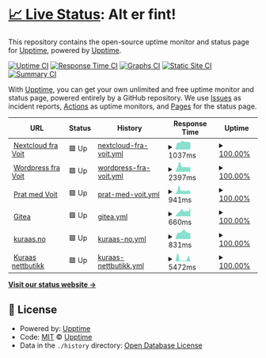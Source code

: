 # [📈 Live Status](https://status.voit.cloud): <!--live status--> **Alt er fint!**

This repository contains the open-source uptime monitor and status page for [Upptime](https://upptime.js.org), powered by [Upptime](https://github.com/upptime/upptime).

[![Uptime CI](https://github.com/voitvode/upptime/workflows/Uptime%20CI/badge.svg)](https://github.com/voitvode/upptime/actions?query=workflow%3A%22Uptime+CI%22)
[![Response Time CI](https://github.com/voitvode/upptime/workflows/Response%20Time%20CI/badge.svg)](https://github.com/voitvode/upptime/actions?query=workflow%3A%22Response+Time+CI%22)
[![Graphs CI](https://github.com/voitvode/upptime/workflows/Graphs%20CI/badge.svg)](https://github.com/voitvode/upptime/actions?query=workflow%3A%22Graphs+CI%22)
[![Static Site CI](https://github.com/voitvode/upptime/workflows/Static%20Site%20CI/badge.svg)](https://github.com/voitvode/upptime/actions?query=workflow%3A%22Static+Site+CI%22)
[![Summary CI](https://github.com/voitvode/upptime/workflows/Summary%20CI/badge.svg)](https://github.com/voitvode/upptime/actions?query=workflow%3A%22Summary+CI%22)

With [Upptime](https://upptime.js.org), you can get your own unlimited and free uptime monitor and status page, powered entirely by a GitHub repository. We use [Issues](https://github.com/upptime/upptime/issues) as incident reports, [Actions](https://github.com/voitvode/upptime/actions) as uptime monitors, and [Pages](https://status.voit.cloud) for the status page.

<!--start: status pages-->
<!-- This summary is generated by Upptime (https://github.com/upptime/upptime) -->
<!-- Do not edit this manually, your changes will be overwritten -->
<!-- prettier-ignore -->
| URL | Status | History | Response Time | Uptime |
| --- | ------ | ------- | ------------- | ------ |
| <img alt="" src="https://icons.duckduckgo.com/ip3/voit.cloud.ico" height="13"> [Nextcloud fra Voit](https://voit.cloud) | 🟩 Up | [nextcloud-fra-voit.yml](https://github.com/voitcode/upptime/commits/HEAD/history/nextcloud-fra-voit.yml) | <details><summary><img alt="Response time graph" src="./graphs/nextcloud-fra-voit/response-time-week.png" height="20"> 1037ms</summary><br><a href="https://status.voit.cloud/history/nextcloud-fra-voit"><img alt="Response time 1189" src="https://img.shields.io/endpoint?url=https%3A%2F%2Fraw.githubusercontent.com%2Fvoitcode%2Fupptime%2FHEAD%2Fapi%2Fnextcloud-fra-voit%2Fresponse-time.json"></a><br><a href="https://status.voit.cloud/history/nextcloud-fra-voit"><img alt="24-hour response time 942" src="https://img.shields.io/endpoint?url=https%3A%2F%2Fraw.githubusercontent.com%2Fvoitcode%2Fupptime%2FHEAD%2Fapi%2Fnextcloud-fra-voit%2Fresponse-time-day.json"></a><br><a href="https://status.voit.cloud/history/nextcloud-fra-voit"><img alt="7-day response time 1037" src="https://img.shields.io/endpoint?url=https%3A%2F%2Fraw.githubusercontent.com%2Fvoitcode%2Fupptime%2FHEAD%2Fapi%2Fnextcloud-fra-voit%2Fresponse-time-week.json"></a><br><a href="https://status.voit.cloud/history/nextcloud-fra-voit"><img alt="30-day response time 1236" src="https://img.shields.io/endpoint?url=https%3A%2F%2Fraw.githubusercontent.com%2Fvoitcode%2Fupptime%2FHEAD%2Fapi%2Fnextcloud-fra-voit%2Fresponse-time-month.json"></a><br><a href="https://status.voit.cloud/history/nextcloud-fra-voit"><img alt="1-year response time 1162" src="https://img.shields.io/endpoint?url=https%3A%2F%2Fraw.githubusercontent.com%2Fvoitcode%2Fupptime%2FHEAD%2Fapi%2Fnextcloud-fra-voit%2Fresponse-time-year.json"></a></details> | <details><summary><a href="https://status.voit.cloud/history/nextcloud-fra-voit">100.00%</a></summary><a href="https://status.voit.cloud/history/nextcloud-fra-voit"><img alt="All-time uptime 99.97%" src="https://img.shields.io/endpoint?url=https%3A%2F%2Fraw.githubusercontent.com%2Fvoitcode%2Fupptime%2FHEAD%2Fapi%2Fnextcloud-fra-voit%2Fuptime.json"></a><br><a href="https://status.voit.cloud/history/nextcloud-fra-voit"><img alt="24-hour uptime 100.00%" src="https://img.shields.io/endpoint?url=https%3A%2F%2Fraw.githubusercontent.com%2Fvoitcode%2Fupptime%2FHEAD%2Fapi%2Fnextcloud-fra-voit%2Fuptime-day.json"></a><br><a href="https://status.voit.cloud/history/nextcloud-fra-voit"><img alt="7-day uptime 100.00%" src="https://img.shields.io/endpoint?url=https%3A%2F%2Fraw.githubusercontent.com%2Fvoitcode%2Fupptime%2FHEAD%2Fapi%2Fnextcloud-fra-voit%2Fuptime-week.json"></a><br><a href="https://status.voit.cloud/history/nextcloud-fra-voit"><img alt="30-day uptime 100.00%" src="https://img.shields.io/endpoint?url=https%3A%2F%2Fraw.githubusercontent.com%2Fvoitcode%2Fupptime%2FHEAD%2Fapi%2Fnextcloud-fra-voit%2Fuptime-month.json"></a><br><a href="https://status.voit.cloud/history/nextcloud-fra-voit"><img alt="1-year uptime 99.96%" src="https://img.shields.io/endpoint?url=https%3A%2F%2Fraw.githubusercontent.com%2Fvoitcode%2Fupptime%2FHEAD%2Fapi%2Fnextcloud-fra-voit%2Fuptime-year.json"></a></details>
| <img alt="" src="https://icons.duckduckgo.com/ip3/voit.no.ico" height="13"> [Wordpress fra Voit](https://voit.no/wp-login.php) | 🟩 Up | [wordpress-fra-voit.yml](https://github.com/voitcode/upptime/commits/HEAD/history/wordpress-fra-voit.yml) | <details><summary><img alt="Response time graph" src="./graphs/wordpress-fra-voit/response-time-week.png" height="20"> 2397ms</summary><br><a href="https://status.voit.cloud/history/wordpress-fra-voit"><img alt="Response time 2076" src="https://img.shields.io/endpoint?url=https%3A%2F%2Fraw.githubusercontent.com%2Fvoitcode%2Fupptime%2FHEAD%2Fapi%2Fwordpress-fra-voit%2Fresponse-time.json"></a><br><a href="https://status.voit.cloud/history/wordpress-fra-voit"><img alt="24-hour response time 1878" src="https://img.shields.io/endpoint?url=https%3A%2F%2Fraw.githubusercontent.com%2Fvoitcode%2Fupptime%2FHEAD%2Fapi%2Fwordpress-fra-voit%2Fresponse-time-day.json"></a><br><a href="https://status.voit.cloud/history/wordpress-fra-voit"><img alt="7-day response time 2397" src="https://img.shields.io/endpoint?url=https%3A%2F%2Fraw.githubusercontent.com%2Fvoitcode%2Fupptime%2FHEAD%2Fapi%2Fwordpress-fra-voit%2Fresponse-time-week.json"></a><br><a href="https://status.voit.cloud/history/wordpress-fra-voit"><img alt="30-day response time 2414" src="https://img.shields.io/endpoint?url=https%3A%2F%2Fraw.githubusercontent.com%2Fvoitcode%2Fupptime%2FHEAD%2Fapi%2Fwordpress-fra-voit%2Fresponse-time-month.json"></a><br><a href="https://status.voit.cloud/history/wordpress-fra-voit"><img alt="1-year response time 2019" src="https://img.shields.io/endpoint?url=https%3A%2F%2Fraw.githubusercontent.com%2Fvoitcode%2Fupptime%2FHEAD%2Fapi%2Fwordpress-fra-voit%2Fresponse-time-year.json"></a></details> | <details><summary><a href="https://status.voit.cloud/history/wordpress-fra-voit">100.00%</a></summary><a href="https://status.voit.cloud/history/wordpress-fra-voit"><img alt="All-time uptime 99.86%" src="https://img.shields.io/endpoint?url=https%3A%2F%2Fraw.githubusercontent.com%2Fvoitcode%2Fupptime%2FHEAD%2Fapi%2Fwordpress-fra-voit%2Fuptime.json"></a><br><a href="https://status.voit.cloud/history/wordpress-fra-voit"><img alt="24-hour uptime 100.00%" src="https://img.shields.io/endpoint?url=https%3A%2F%2Fraw.githubusercontent.com%2Fvoitcode%2Fupptime%2FHEAD%2Fapi%2Fwordpress-fra-voit%2Fuptime-day.json"></a><br><a href="https://status.voit.cloud/history/wordpress-fra-voit"><img alt="7-day uptime 100.00%" src="https://img.shields.io/endpoint?url=https%3A%2F%2Fraw.githubusercontent.com%2Fvoitcode%2Fupptime%2FHEAD%2Fapi%2Fwordpress-fra-voit%2Fuptime-week.json"></a><br><a href="https://status.voit.cloud/history/wordpress-fra-voit"><img alt="30-day uptime 100.00%" src="https://img.shields.io/endpoint?url=https%3A%2F%2Fraw.githubusercontent.com%2Fvoitcode%2Fupptime%2FHEAD%2Fapi%2Fwordpress-fra-voit%2Fuptime-month.json"></a><br><a href="https://status.voit.cloud/history/wordpress-fra-voit"><img alt="1-year uptime 99.99%" src="https://img.shields.io/endpoint?url=https%3A%2F%2Fraw.githubusercontent.com%2Fvoitcode%2Fupptime%2FHEAD%2Fapi%2Fwordpress-fra-voit%2Fuptime-year.json"></a></details>
| <img alt="" src="https://icons.duckduckgo.com/ip3/prat.voit.no.ico" height="13"> [Prat med Voit](https://prat.voit.no) | 🟩 Up | [prat-med-voit.yml](https://github.com/voitcode/upptime/commits/HEAD/history/prat-med-voit.yml) | <details><summary><img alt="Response time graph" src="./graphs/prat-med-voit/response-time-week.png" height="20"> 941ms</summary><br><a href="https://status.voit.cloud/history/prat-med-voit"><img alt="Response time 883" src="https://img.shields.io/endpoint?url=https%3A%2F%2Fraw.githubusercontent.com%2Fvoitcode%2Fupptime%2FHEAD%2Fapi%2Fprat-med-voit%2Fresponse-time.json"></a><br><a href="https://status.voit.cloud/history/prat-med-voit"><img alt="24-hour response time 636" src="https://img.shields.io/endpoint?url=https%3A%2F%2Fraw.githubusercontent.com%2Fvoitcode%2Fupptime%2FHEAD%2Fapi%2Fprat-med-voit%2Fresponse-time-day.json"></a><br><a href="https://status.voit.cloud/history/prat-med-voit"><img alt="7-day response time 941" src="https://img.shields.io/endpoint?url=https%3A%2F%2Fraw.githubusercontent.com%2Fvoitcode%2Fupptime%2FHEAD%2Fapi%2Fprat-med-voit%2Fresponse-time-week.json"></a><br><a href="https://status.voit.cloud/history/prat-med-voit"><img alt="30-day response time 1014" src="https://img.shields.io/endpoint?url=https%3A%2F%2Fraw.githubusercontent.com%2Fvoitcode%2Fupptime%2FHEAD%2Fapi%2Fprat-med-voit%2Fresponse-time-month.json"></a><br><a href="https://status.voit.cloud/history/prat-med-voit"><img alt="1-year response time 896" src="https://img.shields.io/endpoint?url=https%3A%2F%2Fraw.githubusercontent.com%2Fvoitcode%2Fupptime%2FHEAD%2Fapi%2Fprat-med-voit%2Fresponse-time-year.json"></a></details> | <details><summary><a href="https://status.voit.cloud/history/prat-med-voit">100.00%</a></summary><a href="https://status.voit.cloud/history/prat-med-voit"><img alt="All-time uptime 99.98%" src="https://img.shields.io/endpoint?url=https%3A%2F%2Fraw.githubusercontent.com%2Fvoitcode%2Fupptime%2FHEAD%2Fapi%2Fprat-med-voit%2Fuptime.json"></a><br><a href="https://status.voit.cloud/history/prat-med-voit"><img alt="24-hour uptime 100.00%" src="https://img.shields.io/endpoint?url=https%3A%2F%2Fraw.githubusercontent.com%2Fvoitcode%2Fupptime%2FHEAD%2Fapi%2Fprat-med-voit%2Fuptime-day.json"></a><br><a href="https://status.voit.cloud/history/prat-med-voit"><img alt="7-day uptime 100.00%" src="https://img.shields.io/endpoint?url=https%3A%2F%2Fraw.githubusercontent.com%2Fvoitcode%2Fupptime%2FHEAD%2Fapi%2Fprat-med-voit%2Fuptime-week.json"></a><br><a href="https://status.voit.cloud/history/prat-med-voit"><img alt="30-day uptime 99.96%" src="https://img.shields.io/endpoint?url=https%3A%2F%2Fraw.githubusercontent.com%2Fvoitcode%2Fupptime%2FHEAD%2Fapi%2Fprat-med-voit%2Fuptime-month.json"></a><br><a href="https://status.voit.cloud/history/prat-med-voit"><img alt="1-year uptime 99.98%" src="https://img.shields.io/endpoint?url=https%3A%2F%2Fraw.githubusercontent.com%2Fvoitcode%2Fupptime%2FHEAD%2Fapi%2Fprat-med-voit%2Fuptime-year.json"></a></details>
| <img alt="" src="https://icons.duckduckgo.com/ip3/git.voit.no.ico" height="13"> [Gitea](https://git.voit.no) | 🟩 Up | [gitea.yml](https://github.com/voitcode/upptime/commits/HEAD/history/gitea.yml) | <details><summary><img alt="Response time graph" src="./graphs/gitea/response-time-week.png" height="20"> 660ms</summary><br><a href="https://status.voit.cloud/history/gitea"><img alt="Response time 628" src="https://img.shields.io/endpoint?url=https%3A%2F%2Fraw.githubusercontent.com%2Fvoitcode%2Fupptime%2FHEAD%2Fapi%2Fgitea%2Fresponse-time.json"></a><br><a href="https://status.voit.cloud/history/gitea"><img alt="24-hour response time 1025" src="https://img.shields.io/endpoint?url=https%3A%2F%2Fraw.githubusercontent.com%2Fvoitcode%2Fupptime%2FHEAD%2Fapi%2Fgitea%2Fresponse-time-day.json"></a><br><a href="https://status.voit.cloud/history/gitea"><img alt="7-day response time 660" src="https://img.shields.io/endpoint?url=https%3A%2F%2Fraw.githubusercontent.com%2Fvoitcode%2Fupptime%2FHEAD%2Fapi%2Fgitea%2Fresponse-time-week.json"></a><br><a href="https://status.voit.cloud/history/gitea"><img alt="30-day response time 724" src="https://img.shields.io/endpoint?url=https%3A%2F%2Fraw.githubusercontent.com%2Fvoitcode%2Fupptime%2FHEAD%2Fapi%2Fgitea%2Fresponse-time-month.json"></a><br><a href="https://status.voit.cloud/history/gitea"><img alt="1-year response time 645" src="https://img.shields.io/endpoint?url=https%3A%2F%2Fraw.githubusercontent.com%2Fvoitcode%2Fupptime%2FHEAD%2Fapi%2Fgitea%2Fresponse-time-year.json"></a></details> | <details><summary><a href="https://status.voit.cloud/history/gitea">100.00%</a></summary><a href="https://status.voit.cloud/history/gitea"><img alt="All-time uptime 98.97%" src="https://img.shields.io/endpoint?url=https%3A%2F%2Fraw.githubusercontent.com%2Fvoitcode%2Fupptime%2FHEAD%2Fapi%2Fgitea%2Fuptime.json"></a><br><a href="https://status.voit.cloud/history/gitea"><img alt="24-hour uptime 100.00%" src="https://img.shields.io/endpoint?url=https%3A%2F%2Fraw.githubusercontent.com%2Fvoitcode%2Fupptime%2FHEAD%2Fapi%2Fgitea%2Fuptime-day.json"></a><br><a href="https://status.voit.cloud/history/gitea"><img alt="7-day uptime 100.00%" src="https://img.shields.io/endpoint?url=https%3A%2F%2Fraw.githubusercontent.com%2Fvoitcode%2Fupptime%2FHEAD%2Fapi%2Fgitea%2Fuptime-week.json"></a><br><a href="https://status.voit.cloud/history/gitea"><img alt="30-day uptime 100.00%" src="https://img.shields.io/endpoint?url=https%3A%2F%2Fraw.githubusercontent.com%2Fvoitcode%2Fupptime%2FHEAD%2Fapi%2Fgitea%2Fuptime-month.json"></a><br><a href="https://status.voit.cloud/history/gitea"><img alt="1-year uptime 99.99%" src="https://img.shields.io/endpoint?url=https%3A%2F%2Fraw.githubusercontent.com%2Fvoitcode%2Fupptime%2FHEAD%2Fapi%2Fgitea%2Fuptime-year.json"></a></details>
| <img alt="" src="https://icons.duckduckgo.com/ip3/kuraas.no.ico" height="13"> [kuraas.no](https://kuraas.no/wp-login.php) | 🟩 Up | [kuraas-no.yml](https://github.com/voitcode/upptime/commits/HEAD/history/kuraas-no.yml) | <details><summary><img alt="Response time graph" src="./graphs/kuraas-no/response-time-week.png" height="20"> 831ms</summary><br><a href="https://status.voit.cloud/history/kuraas-no"><img alt="Response time 1264" src="https://img.shields.io/endpoint?url=https%3A%2F%2Fraw.githubusercontent.com%2Fvoitcode%2Fupptime%2FHEAD%2Fapi%2Fkuraas-no%2Fresponse-time.json"></a><br><a href="https://status.voit.cloud/history/kuraas-no"><img alt="24-hour response time 666" src="https://img.shields.io/endpoint?url=https%3A%2F%2Fraw.githubusercontent.com%2Fvoitcode%2Fupptime%2FHEAD%2Fapi%2Fkuraas-no%2Fresponse-time-day.json"></a><br><a href="https://status.voit.cloud/history/kuraas-no"><img alt="7-day response time 831" src="https://img.shields.io/endpoint?url=https%3A%2F%2Fraw.githubusercontent.com%2Fvoitcode%2Fupptime%2FHEAD%2Fapi%2Fkuraas-no%2Fresponse-time-week.json"></a><br><a href="https://status.voit.cloud/history/kuraas-no"><img alt="30-day response time 870" src="https://img.shields.io/endpoint?url=https%3A%2F%2Fraw.githubusercontent.com%2Fvoitcode%2Fupptime%2FHEAD%2Fapi%2Fkuraas-no%2Fresponse-time-month.json"></a><br><a href="https://status.voit.cloud/history/kuraas-no"><img alt="1-year response time 1130" src="https://img.shields.io/endpoint?url=https%3A%2F%2Fraw.githubusercontent.com%2Fvoitcode%2Fupptime%2FHEAD%2Fapi%2Fkuraas-no%2Fresponse-time-year.json"></a></details> | <details><summary><a href="https://status.voit.cloud/history/kuraas-no">100.00%</a></summary><a href="https://status.voit.cloud/history/kuraas-no"><img alt="All-time uptime 99.87%" src="https://img.shields.io/endpoint?url=https%3A%2F%2Fraw.githubusercontent.com%2Fvoitcode%2Fupptime%2FHEAD%2Fapi%2Fkuraas-no%2Fuptime.json"></a><br><a href="https://status.voit.cloud/history/kuraas-no"><img alt="24-hour uptime 100.00%" src="https://img.shields.io/endpoint?url=https%3A%2F%2Fraw.githubusercontent.com%2Fvoitcode%2Fupptime%2FHEAD%2Fapi%2Fkuraas-no%2Fuptime-day.json"></a><br><a href="https://status.voit.cloud/history/kuraas-no"><img alt="7-day uptime 100.00%" src="https://img.shields.io/endpoint?url=https%3A%2F%2Fraw.githubusercontent.com%2Fvoitcode%2Fupptime%2FHEAD%2Fapi%2Fkuraas-no%2Fuptime-week.json"></a><br><a href="https://status.voit.cloud/history/kuraas-no"><img alt="30-day uptime 100.00%" src="https://img.shields.io/endpoint?url=https%3A%2F%2Fraw.githubusercontent.com%2Fvoitcode%2Fupptime%2FHEAD%2Fapi%2Fkuraas-no%2Fuptime-month.json"></a><br><a href="https://status.voit.cloud/history/kuraas-no"><img alt="1-year uptime 99.99%" src="https://img.shields.io/endpoint?url=https%3A%2F%2Fraw.githubusercontent.com%2Fvoitcode%2Fupptime%2FHEAD%2Fapi%2Fkuraas-no%2Fuptime-year.json"></a></details>
| <img alt="" src="https://icons.duckduckgo.com/ip3/kuraas.net.ico" height="13"> [Kuraas nettbutikk](https://kuraas.net) | 🟩 Up | [kuraas-nettbutikk.yml](https://github.com/voitcode/upptime/commits/HEAD/history/kuraas-nettbutikk.yml) | <details><summary><img alt="Response time graph" src="./graphs/kuraas-nettbutikk/response-time-week.png" height="20"> 5472ms</summary><br><a href="https://status.voit.cloud/history/kuraas-nettbutikk"><img alt="Response time 2691" src="https://img.shields.io/endpoint?url=https%3A%2F%2Fraw.githubusercontent.com%2Fvoitcode%2Fupptime%2FHEAD%2Fapi%2Fkuraas-nettbutikk%2Fresponse-time.json"></a><br><a href="https://status.voit.cloud/history/kuraas-nettbutikk"><img alt="24-hour response time 816" src="https://img.shields.io/endpoint?url=https%3A%2F%2Fraw.githubusercontent.com%2Fvoitcode%2Fupptime%2FHEAD%2Fapi%2Fkuraas-nettbutikk%2Fresponse-time-day.json"></a><br><a href="https://status.voit.cloud/history/kuraas-nettbutikk"><img alt="7-day response time 5472" src="https://img.shields.io/endpoint?url=https%3A%2F%2Fraw.githubusercontent.com%2Fvoitcode%2Fupptime%2FHEAD%2Fapi%2Fkuraas-nettbutikk%2Fresponse-time-week.json"></a><br><a href="https://status.voit.cloud/history/kuraas-nettbutikk"><img alt="30-day response time 6704" src="https://img.shields.io/endpoint?url=https%3A%2F%2Fraw.githubusercontent.com%2Fvoitcode%2Fupptime%2FHEAD%2Fapi%2Fkuraas-nettbutikk%2Fresponse-time-month.json"></a><br><a href="https://status.voit.cloud/history/kuraas-nettbutikk"><img alt="1-year response time 2548" src="https://img.shields.io/endpoint?url=https%3A%2F%2Fraw.githubusercontent.com%2Fvoitcode%2Fupptime%2FHEAD%2Fapi%2Fkuraas-nettbutikk%2Fresponse-time-year.json"></a></details> | <details><summary><a href="https://status.voit.cloud/history/kuraas-nettbutikk">100.00%</a></summary><a href="https://status.voit.cloud/history/kuraas-nettbutikk"><img alt="All-time uptime 99.17%" src="https://img.shields.io/endpoint?url=https%3A%2F%2Fraw.githubusercontent.com%2Fvoitcode%2Fupptime%2FHEAD%2Fapi%2Fkuraas-nettbutikk%2Fuptime.json"></a><br><a href="https://status.voit.cloud/history/kuraas-nettbutikk"><img alt="24-hour uptime 100.00%" src="https://img.shields.io/endpoint?url=https%3A%2F%2Fraw.githubusercontent.com%2Fvoitcode%2Fupptime%2FHEAD%2Fapi%2Fkuraas-nettbutikk%2Fuptime-day.json"></a><br><a href="https://status.voit.cloud/history/kuraas-nettbutikk"><img alt="7-day uptime 100.00%" src="https://img.shields.io/endpoint?url=https%3A%2F%2Fraw.githubusercontent.com%2Fvoitcode%2Fupptime%2FHEAD%2Fapi%2Fkuraas-nettbutikk%2Fuptime-week.json"></a><br><a href="https://status.voit.cloud/history/kuraas-nettbutikk"><img alt="30-day uptime 100.00%" src="https://img.shields.io/endpoint?url=https%3A%2F%2Fraw.githubusercontent.com%2Fvoitcode%2Fupptime%2FHEAD%2Fapi%2Fkuraas-nettbutikk%2Fuptime-month.json"></a><br><a href="https://status.voit.cloud/history/kuraas-nettbutikk"><img alt="1-year uptime 99.02%" src="https://img.shields.io/endpoint?url=https%3A%2F%2Fraw.githubusercontent.com%2Fvoitcode%2Fupptime%2FHEAD%2Fapi%2Fkuraas-nettbutikk%2Fuptime-year.json"></a></details>

<!--end: status pages-->

[**Visit our status website →**](https://status.voit.cloud)

## 📄 License

- Powered by: [Upptime](https://github.com/upptime/upptime)
- Code: [MIT](./LICENSE) © [Upptime](https://upptime.js.org)
- Data in the `./history` directory: [Open Database License](https://opendatacommons.org/licenses/odbl/1-0/)
